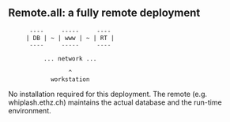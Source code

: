 Remote.all: a fully remote deployment
---------------------------------------------------

          ----     -----     ----
         | DB | ~ | www | ~ | RT |
          ----     -----     ----
       
              ... network ...
       
                     ^
                workstation


No installation required for this deployment. The remote (e.g. whiplash.ethz.ch)
maintains the actual database and the run-time environment.
